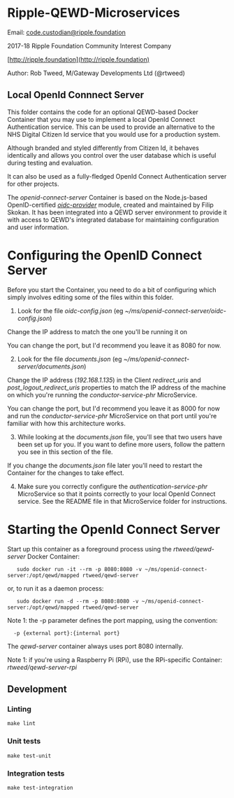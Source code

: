 # Ripple-QEWD-Microservices

Email: <code.custodian@ripple.foundation>

2017-18 Ripple Foundation Community Interest Company 

[http://ripple.foundation](http://ripple.foundation)

Author: Rob Tweed, M/Gateway Developments Ltd (@rtweed)

## Local OpenId Connnect Server

This folder contains the code for an optional QEWD-based Docker Container that you may use to implement a local OpenId Connect Authentication service.  This can be used to provide an alternative to the NHS Digital Citizen Id service that you would use for a production system.  

Although branded and styled differently from Citizen Id, it behaves identically and allows you control over the user database which is useful during testing and evaluation.

It can also be used as a fully-fledged OpenId Connect Authentication server for other projects.

The *openid-connect-server* Container is based on the Node.js-based OpenID-certified 
[*oidc-provider*](https://github.com/panva/node-oidc-provider) module, created and maintained by 
Filip Skokan.  It has been integrated into a QEWD server environment to provide it with access to QEWD's integrated database for maintaining configuration and user information. 


# Configuring the OpenID Connect Server

Before you start the Container, you need to do a bit of configuring which simply involves editing some of the files within this folder.

1) Look for the file *oidc-config.json*  (eg *~/ms/openid-connect-server/oidc-config.json*)

  Change the IP address to match the one you'll be running it on

  You can change the port, but I'd recommend you leave it as 8080 for now.

2) Look for the file *documents.json*  (eg *~/ms/openid-connect-server/documents.json*)

  Change the IP address (*192.168.1.135*) in the Client *redirect_uris* and *post_logout_redirect_uris* properties to match the IP address of the machine on which you're running the *conductor-service-phr* MicroService.

  You can change the port, but I'd recommend you leave it as 8000 for now and run the *conductor-service-phr* MicroService on that port until you're familiar with how this architecture works.

3) While looking at the *documents.json* file, you'll see that two users have been set up for you.  If you want to define more users, follow the pattern you see in this section of the file.

If you change the *documents.json* file later you'll need to restart the Container for the changes to take effect.


4) Make sure you correctly configure the *authentication-service-phr* MicroService so that it points correctly to your local OpenId Connect service.  See the README file in that MicroService folder for instructions.


# Starting the OpenId Connect Server

Start up this container as a foreground process using the *rtweed/qewd-server* Docker Container:

       sudo docker run -it --rm -p 8080:8080 -v ~/ms/openid-connect-server:/opt/qewd/mapped rtweed/qewd-server

or, to run it as a daemon process:

       sudo docker run -d --rm -p 8080:8080 -v ~/ms/openid-connect-server:/opt/qewd/mapped rtweed/qewd-server


Note 1: the -p parameter defines the port mapping, using the convention:

      -p {external port}:{internal port}

The *qewd-server* container always uses port 8080 internally.  



Note 1: if you're using a Raspberry Pi (RPi), use the RPi-specific Container: *rtweed/qewd-server-rpi*


## Development

### Linting

    make lint

### Unit tests

    make test-unit

### Integration tests

    make test-integration

